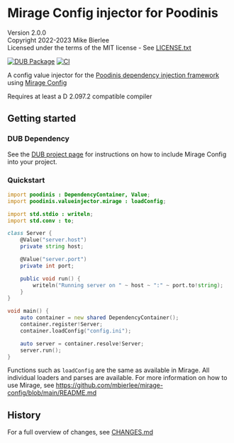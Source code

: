 # Mirage Config injector for Poodinis

Version 2.0.0  
Copyright 2022-2023 Mike Bierlee  
Licensed under the terms of the MIT license - See [LICENSE.txt](LICENSE.txt)

[![DUB Package](https://img.shields.io/dub/v/mirage-injector.svg)](https://code.dlang.org/packages/mirage-injector) [![CI](https://github.com/mbierlee/mirage-injector/actions/workflows/dub.yml/badge.svg)](https://github.com/mbierlee/mirage-injector/actions/workflows/dub.yml)

A config value injector for the [Poodinis dependency injection framework](https://github.com/mbierlee/poodinis) using [Mirage Config](https://github.com/mbierlee/mirage-config)

Requires at least a D 2.097.2 compatible compiler  

## Getting started

### DUB Dependency

See the [DUB project page](https://code.dlang.org/packages/mirage-injector) for instructions on how to include Mirage Config into your project.

### Quickstart

```d
import poodinis : DependencyContainer, Value;
import poodinis.valueinjector.mirage : loadConfig;

import std.stdio : writeln;
import std.conv : to;

class Server {
    @Value("server.host")
    private string host;

    @Value("server.port")
    private int port;

    public void run() {
        writeln("Running server on " ~ host ~ ":" ~ port.to!string);
    }
}

void main() {
    auto container = new shared DependencyContainer();
    container.register!Server;
    container.loadConfig("config.ini");

    auto server = container.resolve!Server;
    server.run();
}
```

Functions such as `loadConfig` are the same as available in Mirage. All individual loaders and parses are available. For more information on how to use Mirage, see https://github.com/mbierlee/mirage-config/blob/main/README.md

## History

For a full overview of changes, see [CHANGES.md](CHANGES.md)
